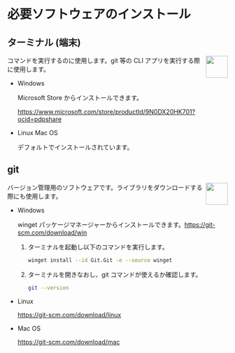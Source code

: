 # 必要ソフトウェアのインストール

## ターミナル (端末)

<img src="https://github.com/udonrobo/UdonLibrary/assets/91818705/560df085-6e00-425c-8e0d-90b80c0e2fc1" height="50px" align="right">

コマンドを実行するのに使用します。git 等の CLI アプリを実行する際に使用します。

- Windows

  Microsoft Store からインストールできます。

  <https://www.microsoft.com/store/productId/9N0DX20HK701?ocid=pdpshare>

- Linux Mac OS

  デフォルトでインストールされています。

## git

<img src="https://github.com/udonrobo/UdonLibrary/assets/91818705/a481bfc0-14e9-4cc2-9156-752cf4709f09" height="50px" align="right">

バージョン管理用のソフトウェアです。ライブラリをダウンロードする際にも使用します。

- Windows

  winget パッケージマネージャーからインストールできます。<https://git-scm.com/download/win>

  1.  ターミナルを起動し以下のコマンドを実行します。

      ```sh
      winget install --id Git.Git -e --source winget
      ```

  2.  ターミナルを開きなおし、git コマンドが使えるか確認します。

      ```sh
      git --version
      ```

- Linux

  <https://git-scm.com/download/linux>

- Mac OS

  <https://git-scm.com/download/mac>
